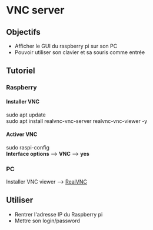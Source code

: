 # VNC server

## Objectifs

* Afficher le GUI du raspberry pi sur son PC
* Pouvoir utiliser son clavier et sa souris comme entrée

## Tutoriel

### Raspberry

#### Installer VNC

sudo apt update  
sudo apt install realvnc-vnc-server realvnc-vnc-viewer -y

#### Activer VNC

sudo raspi-config  
**Interface options** --> **VNC** --> **yes**

### PC

Installer VNC viewer --> [RealVNC](https://www.realvnc.com/fr/connect/download/viewer/)

## Utiliser

* Rentrer l'adresse IP du Raspberry pi
* Mettre son login/password
